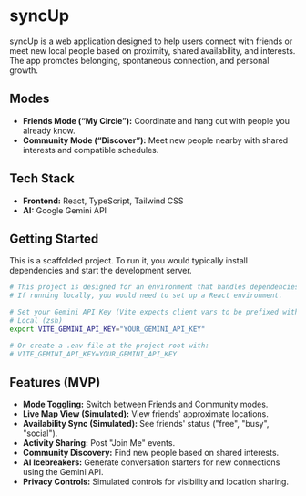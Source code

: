 
# syncUp

syncUp is a web application designed to help users connect with friends or meet new local people based on proximity, shared availability, and interests. The app promotes belonging, spontaneous connection, and personal growth.

## Modes

- **Friends Mode (“My Circle”):** Coordinate and hang out with people you already know.
- **Community Mode (“Discover”):** Meet new people nearby with shared interests and compatible schedules.

## Tech Stack

- **Frontend:** React, TypeScript, Tailwind CSS
- **AI:** Google Gemini API

## Getting Started

This is a scaffolded project. To run it, you would typically install dependencies and start the development server.

```bash
# This project is designed for an environment that handles dependencies.
# If running locally, you would need to set up a React environment.

# Set your Gemini API Key (Vite expects client vars to be prefixed with VITE_)
# Local (zsh)
export VITE_GEMINI_API_KEY="YOUR_GEMINI_API_KEY"

# Or create a .env file at the project root with:
# VITE_GEMINI_API_KEY=YOUR_GEMINI_API_KEY
```

## Features (MVP)

- **Mode Toggling:** Switch between Friends and Community modes.
- **Live Map View (Simulated):** View friends' approximate locations.
- **Availability Sync (Simulated):** See friends' status ("free", "busy", "social").
- **Activity Sharing:** Post "Join Me" events.
- **Community Discovery:** Find new people based on shared interests.
- **AI Icebreakers:** Generate conversation starters for new connections using the Gemini API.
- **Privacy Controls:** Simulated controls for visibility and location sharing.
